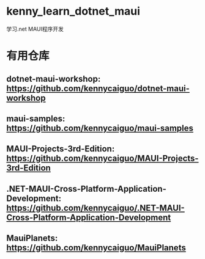 # kenny_learn_dotnet_maui
学习.net MAUI程序开发

# 有用仓库
## dotnet-maui-workshop: https://github.com/kennycaiguo/dotnet-maui-workshop
## maui-samples: https://github.com/kennycaiguo/maui-samples
## MAUI-Projects-3rd-Edition: https://github.com/kennycaiguo/MAUI-Projects-3rd-Edition
## .NET-MAUI-Cross-Platform-Application-Development: https://github.com/kennycaiguo/.NET-MAUI-Cross-Platform-Application-Development
## MauiPlanets: https://github.com/kennycaiguo/MauiPlanets

